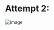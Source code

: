 # Attempt 2:

![image](https://user-images.githubusercontent.com/129967941/230105245-cc8879a9-5f49-4e42-8d1a-b5eb7709aa39.png)
